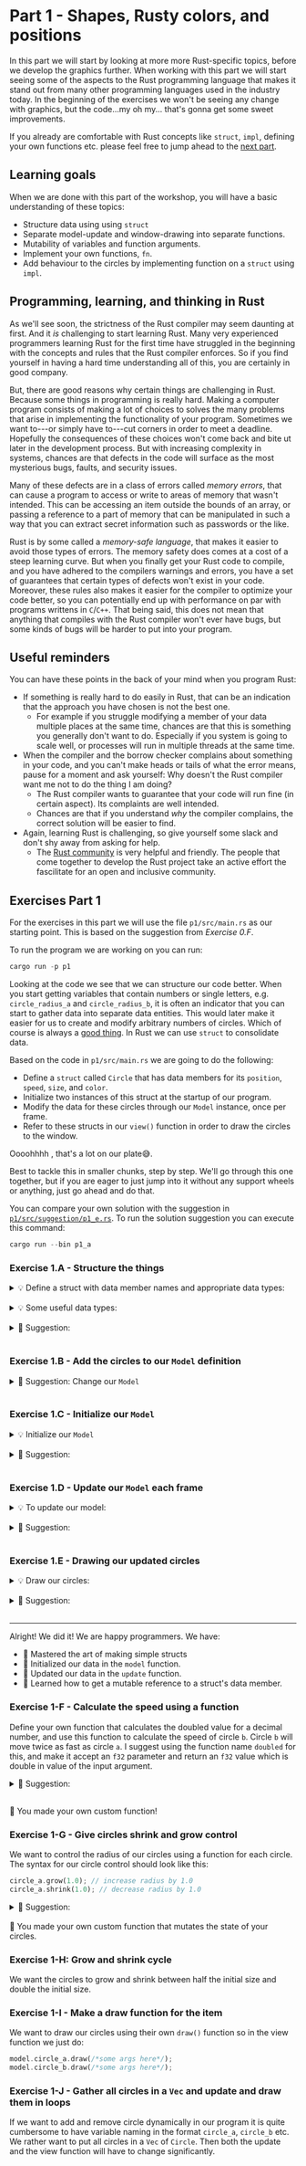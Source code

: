 # Part 1 - Shapes, Rusty colors, and positions

In this part we will start by looking at more more Rust-specific topics, before we develop the graphics further.
When working with this part we will start seeing some of the aspects to the Rust programming language that makes it stand out from many other programming languages used in the industry today.
In the beginning of the exercises we won't be seeing any change with graphics, but the code...my oh my... that's gonna get some sweet improvements.

If you already are comfortable with Rust concepts like `struct`, `impl`, defining your own functions etc.  please feel free to jump ahead to the [next part](/p2/README.md).

## Learning goals
When we are done with this part of the workshop, you will have a basic understanding of these topics:
* Structure data using using `struct`
* Separate model-update and window-drawing into separate functions.
* Mutability of variables and function arguments.
* Implement your own functions, `fn`.
* Add behaviour to the circles by implementing function on a `struct` using `impl`.

## Programming, learning, and thinking in Rust
As we'll see soon, the strictness of the Rust compiler may seem daunting at first.
And it _is_ challenging to start learning Rust.
Many very experienced programmers learning Rust for the first time have struggled in the beginning with the concepts and rules that the Rust compiler enforces.
So if you find yourself in having a hard time understanding all of this, you are certainly in good company.

But, there are good reasons why certain things are challenging in Rust.
Because some things in programming is really hard.
Making a computer program consists of making a lot of choices to solves the many problems that arise in implementing the functionality of your program.
Sometimes we want to---or simply have to---cut corners in order to meet a deadline.
Hopefully the consequences of these choices won't come back and bite ut later in the development process.
But with increasing complexity in systems, chances are that defects in the code will surface as the most mysterious bugs, faults, and security issues.

Many of these defects are in a class of errors called _memory errors_, that can cause a program to access or write to areas of memory that wasn't intended.
This can be accessing an item outside the bounds of an array, or passing a reference to a part of memory that can be manipulated in such a way that you can extract secret information such as passwords or the like.

Rust is by some called a _memory-safe language_, that makes it easier to avoid those types of errors.
The memory safety does comes at a cost of a steep learning curve.
But when you finally get your Rust code to compile, and you have adhered to the compilers warnings and errors, you have a set of guarantees that certain types of defects won't exist in your code.
Moreover, these rules also makes it easier for the compiler to optimize your code better, so you can potentially end up with performance on par with programs writtens in `C`/`C++`.
That being said, this does not mean that anything that compiles with the Rust compiler won't ever have bugs, but some kinds of bugs will be harder to put into your program.


## Useful reminders
You can have these points in the back of your mind when you program Rust:
* If something is really hard to do easily in Rust, that can be an indication that the approach you have chosen is not the best one.
  * For example if you struggle modifying a member of your data multiple places at the same time, chances are that this is something you generally don't want to do. Especially if you system is going to scale well, or processes will run in multiple threads at the same time.
* When the compiler and the borrow checker complains about something in your code, and you can't make heads or tails of what the error means, pause for a moment and ask yourself: Why doesn't the Rust compiler want me not to do the thing I am doing?
  * The Rust compiler wants to guarantee that your code will run fine (in certain aspect). Its complaints are well intended.
  * Chances are that if you understand _why_ the compiler complains, the correct solution will be easier to find.
* Again, learning Rust is challenging, so give yourself some slack and don't shy away from asking for help.
  * The [Rust community](https://www.rust-lang.org/community) is very helpful and friendly. The people that come together to develop the Rust project take an active effort the fascilitate for an open and inclusive community.

## Exercises Part 1
For the exercises in this part we will use the file `p1/src/main.rs` as our starting point.
This is based on the suggestion from _Exercise 0.F_.

To run the program we are working on you can run:

```rust
cargo run -p p1
```

Looking at the code we see that we can structure our code better.
When you start getting variables that contain numbers or single letters, e.g. `circle_radius_a` and `circle_radius_b`, it is often an indicator that you can start to gather data into separate data entities.
This would later make it easier for us to create and modify arbitrary numbers of circles.
Which of course is always a [good thing](https://xkcd.com/974/).
In Rust we can use `struct` to consolidate data.

Based on the code in `p1/src/main.rs` we are going to do the following:
* Define a `struct` called `Circle` that has data members for its `position`, `speed`, `size`, and `color`.
* Initialize two instances of this struct at the startup of our program.
* Modify the data for these circles through our `Model` instance, once per frame.
* Refer to these structs in our `view()` function in order to draw the circles to the window.

Oooohhhh , that's a lot on our plate😅.

Best to tackle this in smaller chunks, step by step.
We'll go through this one together, but if you are eager to just jump into it without any support wheels or anything, just go ahead and do that.

You can compare your own solution with the suggestion in [`p1/src/suggestion/p1_e.rs`](/p1/suggestion/p1_e.rs).
To run the solution suggestion you can execute this command:
```rust
cargo run --bin p1_a
```

### Exercise 1.A - Structure the things

<details><summary>💡 Define a struct with data member names and appropriate data types: </summary>

```rust
//Definition of a struct with a data member `power` that contains a signed 
// 32-bit number.
struct Widget {
  power: i32
}
```

</details>
<br/>

<details><summary>💡 Some useful data types: </summary>
Rust has two main categories of types: primitive types, and custom types.
You can tell them apart by looking at the case of the first letter; if the first letter is lowercase it's a primitive type.
The uppercase types are customly defined most often using <code>struct</code> or <code>enum</code> keywords.

```rust
struct Widget {
  a: i32, //a signed 32-bit number
  b: i64, //a signed 64-bit number
  c: u32, //an unsigned 32-bit number
  d: f32, //a 32-bit decimal number, float
  e: f64, //a 64-bit decimal number, double
  f: String, //a String to store e.g. text data
  g: Vec3, //a 3-dimensional vector, can also be used as position
  h: Vec2, //a 2-dimensional vector,
  i: Point2, //a synonym for Vec2, i.e. they are the same type
  j: Rgb<u8>, //One color type where the RGB values are 8-bit unsigned integers
  k: Rgb<f32>, //A color type where the RGB values are 32-bit floats
}
```

</details>
<br/>


<details><summary>🙈  Suggestion: </summary>

```rust
struct Circle {
    position: Vec2, // this type stores 2 dimensional positions
    speed: f32, // 32-bit float
    radius: f32,
    color: Rgb<u8>, //A color type with 3 8 bit values. One for each color Red, Green and Blue
}
```

</details>
<br/>

### Exercise 1.B - Add the circles to our <code>Model</code> definition
<details><summary>🙈 Suggestion: Change our <code>Model</code> </summary>
We have to change our <code>Model</code> which is currently empty, by adding our circles to it.

```rust
//Use the Model struct to hold the data that we need during the duration of our program
struct Model {
    circle_a: Circle,
    circle_b: Circle,
}
```

</details>
<br/>

### Exercise 1.C - Initialize our <code>Model</code>
<details><summary>💡 Initialize our <code>Model</code> </summary>

Initializing the state takes place in our <code>model</code> function.

</details>
<br/>

<details><summary>🙈 Suggestion: </summary>

```rust
//We use this function to initialize our program's state, i.e. the properties
// for our circles.
//This function is called only once, from the `main` function.
fn model(app: &App) -> Model {
    let r = app.window_rect();
    let radius_a = 50.0;
    let a = Circle {
        position: vec2(r.right() - radius_a, 0.0),
        speed: 1.0,
        radius: radius_a,
        color: MAGENTA,
    };
    let b = Circle {
        position: vec2(r.right() - (a.radius / 2.0), 0.0),
        speed: a.speed * 2.0,
        radius: a.radius / 2.0,
        color: ORANGE,
    };
    //Notice that the last line has no semicolon.
    //This is how we describe what is returned from our function.
    //Looking at the function signatur above, the return type is notated
    // with `-> Model`, so this looks aaaall right.
    Model {
        circle_a: a,
        circle_b: b,
    }
}
```

</details>
<br/>

### Exercise 1.D - Update our `Model` each frame
<details><summary>💡 To update our model: </summary>
We use the <code>update</code> function to update the data in our model.
Notice the function signature:

```rust
fn update(_app: &App, _model: &mut Model, _update: Update)
```

The `&mut` tells ut that we can mutate the contents of our `Model` instance.
Btw. the leading underscore in `_model` is just the programmers way to tell Rust that we are not going to use that parameter in our code, so that rust doesn't warn us about it.
But in this case we are actually going to use it... so...

We can access and modify the data in our model like this:

```rust
let circle = &mut model.circle_a;
circle.speed = 1.1;
```

Also here we need to tell Rust that we want a mutable reference.
Try to write it without the `&mut` part and see what happens.. I dare you.

</details>
<br/>

<details><summary>🙈 Suggestion: </summary>

```rust
//Notice we removed the leading underscore to the `app` and `model`
// parameter. Stricly speaking we aren't required to do this; we could just
// use `_app` inside our function, but the reason for the the leading underscore
// is to tell the Rust compiler that we intend not to use the parameter in our
// code. When we don't prepend an underscore to a parameter name, the compiler
// will warn us, as this may be a cause for bugs.
fn update(app: &App, model: &mut Model, _update: Update) {
    let r = app.window_rect();
    let time = app.time;

    //The `&mut` syntax means that we assign a mutable reference to the 
    // `circle` variable. This means that the circle variable does not own
    // the model.circle_a instance, but rather holds a reference to it. And 
    // since the reference is mutable, it means that we can change the value 
    // of its data members.
    let circle = &mut model.circle_a;
    let ts = time * circle.speed;
    let radius = circle.radius;
    circle.position = vec2(
        map_range( ts.sin(), -1.0, 1.0, r.left() + radius, r.right() - radius ),
        map_range( ts.cos(), -1.0, 1.0, r.bottom() + radius, r.top() - radius ),
        );

    let circle = &mut model.circle_b;
    let ts = time * circle.speed;
    let radius = circle.radius;
    circle.position = vec2(
        map_range( ts.sin(), -1.0, 1.0, r.left() + radius, r.right() - radius ),
        map_range( ts.cos(), -1.0, 1.0, r.bottom() + radius, r.top() - radius ),
        );
}
```

</details>
<br/>


### Exercise 1.E - Drawing our updated circles
<details><summary>💡 Draw our circles: </summary>
We use thew <code>view</code> function only for drawing thing to the window.
Notice the function signature:

```rust
fn update(app: &App, _model: &Model, frame: Frame)
```

We now longer have mutable access to the <code>Model</code> it is read-only,
But our drawing code becomes much simpler and cleaner now:

```rust
let circle = &model.circle_a;
draw.ellipse()
    .xy(circle.position)
    .radius(circle.radius)
    .color(circle.color);
```

</details>
<br/>

<details><summary>🙈 Suggestion: </summary>

```rust
//Since we have done all the modification of state in the update function,
// we can only draw the results here. This design choice separates the view
// from the model.
fn view(app: &App, model: &Model, frame: Frame){
    let draw = app.draw();

    draw.background().color(CYAN);

    //In the update function we accessed `circle_a` using a mutable reference.
    //In this function we assign a read-only reference to `circle_a`, meaning
    // that we can't change its value. Since the parameter, `model &Model`, is 
    // not declared mutable, we wouldn't be able to assign it as a mutable 
    // reference even if we wanted to.
    let circle = &model.circle_a;
    draw.ellipse()
        .xy(circle.position)
        .radius(circle.radius)
        .color(circle.color);

    let circle = &model.circle_b;
    draw.ellipse()
        .xy(circle.position)
        .radius(circle.radius)
        .color(circle.color);

    draw.to_frame(app, &frame).unwrap();
}
```

</details>
<br/>

---

Alright! We did it! We are happy programmers.
We have:
* 🎉 Mastered the art of making simple structs
* 🎉 Initialized our data in the `model` function.
* 🎉 Updated our data in the `update` function.
* 🎉 Learned how to get a mutable reference to a struct's data member.


### Exercise 1-F - Calculate the speed using a function
Define your own function that calculates the doubled value for a decimal number, and use this function to calculate the speed of circle `b`.
Circle `b` will move twice as fast as circle `a`.
I suggest using the function name `doubled` for this, and make it accept an `f32` parameter and return an `f32` value which is double in value of the input argument.

<details><summary>🙈 Suggestion: </summary>

```rust 
// Our doubling function which doubles the f32 value you give it
fn double_it(x: f32) -> f32 {
    x * 2.0
}
//[...snip...]
  fn model(app: &App) -> Model {
      //[...snip...]
      let b = Circle {
          position: vec2(r.right() - (a.radius / 2.0), 0.0),
          speed: double_it(a.speed), // replace this with a call to our new favorite function
          radius: a.radius / 2.0,
          color: ORANGE,
      };
      //[...snip...]
  }
```

</details>
<br/>

🎉 You made your own custom function!

### Exercise 1-G - Give circles shrink and grow control
We want to control the radius of our circles using a function for each circle.
The syntax for our circle control should look like this:

```rust
circle_a.grow(1.0); // increase radius by 1.0
circle_a.shrink(1.0); // decrease radius by 1.0
```

<details><summary>🙈 Suggestion: </summary>

```rust 
//The impl keyword is used to implement functions of structs
impl Circle {
    //The first arg is &mut, which tells us that we intend to modify
    // something in our struct by calling this method
    fn grow(&mut self, by: f32) {
        self.radius += by;
    }
    fn shrink(&mut self, by: f32) {
        self.grow(-by); // call itself with negated value, more DRY
    }
}
```

And let's add the shrink and grow method calls to the <code>update</code> function so that the circle slowly change size over time.

```rust
    let circle = &mut model.circle_a;
    let ts = time * circle.speed;
    circle.grow(0.02); // grow every so little each frame
    let radius = circle.radius;
    circle.position = vec2(
        map_range( ts.sin(), -1.0, 1.0, r.left() + radius, r.right() - radius ),
        map_range( ts.cos(), -1.0, 1.0, r.bottom() + radius, r.top() - radius ),
        );

    let circle = &mut model.circle_b;
    let ts = time * circle.speed;
    circle.shrink(0.01); // shrink ever so ever so litle each frame
    let radius = circle.radius;
    circle.position = vec2(
        map_range( ts.sin(), -1.0, 1.0, r.left() + radius, r.right() - radius ),
        map_range( ts.cos(), -1.0, 1.0, r.bottom() + radius, r.top() - radius ),
        );
```

</details>
<br/>
🎉 You made your own custom function that mutates the state of your circles.

### Exercise 1-H: Grow and shrink cycle
We want the circles to grow and shrink between half the initial size and double the initial size.

### Exercise 1-I - Make a draw function for the item
We want to draw our circles using their own `draw()` function so in the view function we just do:

```rust
model.circle_a.draw(/*some args here*/);
model.circle_b.draw(/*some args here*/);
```

### Exercise 1-J - Gather all circles in a `Vec` and update and draw them in loops
If we want to add and remove circle dynamically in our program it is quite cumbersome to have variable naming in the format `circle_a`, `circle_b` etc.
We rather want to put all circles in a `Vec` of `Circle`.
Then both the update and the view function will have to change significantly.







